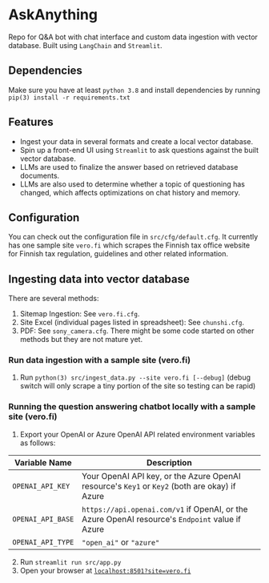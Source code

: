 # AskAnything
Repo for Q&amp;A bot with chat interface and custom data ingestion with vector database. Built using `LangChain` and `Streamlit`.

## Dependencies
Make sure you have at least `python 3.8` and install dependencies by running `pip(3) install -r requirements.txt`

## Features

* Ingest your data in several formats and create a local vector database.
* Spin up a front-end UI using `Streamlit` to ask questions against the built vector database.
* LLMs are used to finalize the answer based on retrieved database documents.
* LLMs are also used to determine whether a topic of questioning has changed, which affects optimizations on chat history and memory.

## Configuration
You can check out the configuration file in `src/cfg/default.cfg`. It currently has one sample site `vero.fi` which scrapes the Finnish tax office website for Finnish tax regulation, guidelines and other related information.

## Ingesting data into vector database

There are several methods:
1. Sitemap Ingestion: See `vero.fi.cfg`.
2. Site Excel (individual pages listed in spreadsheet): See `chunshi.cfg`.
3. PDF: See `sony_camera.cfg`.
There might be some code started on other methods but they are not mature yet.

### Run data ingestion with a sample site (vero.fi)

1. Run `python(3) src/ingest_data.py --site vero.fi [--debug]` (debug switch will only scrape a tiny portion of the site so testing can be rapid)

### Running the question answering chatbot locally with a sample site (vero.fi)

1. Export your OpenAI or Azure OpenAI API related environment variables as follows:

| Variable Name | Description |
| --- | --- |
| `OPENAI_API_KEY` | Your OpenAI API key, or the Azure OpenAI resource's `Key1` or `Key2` (both are okay) if Azure |
| `OPENAI_API_BASE` | `https://api.openai.com/v1` if OpenAI, or the Azure OpenAI resource's `Endpoint` value if Azure |
| `OPENAI_API_TYPE` | `"open_ai"` or `"azure"` |

2. Run `streamlit run src/app.py`
3. Open your browser at [`localhost:8501?site=vero.fi`](http://localhost:8501?site=vero.fi)
